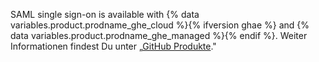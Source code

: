 SAML single sign-on is available with {% data variables.product.prodname_ghe_cloud %}{% ifversion ghae %} and {% data variables.product.prodname_ghe_managed %}{% endif %}. Weiter Informationen findest Du unter „[GitHub Produkte](/articles/githubs-products)."
